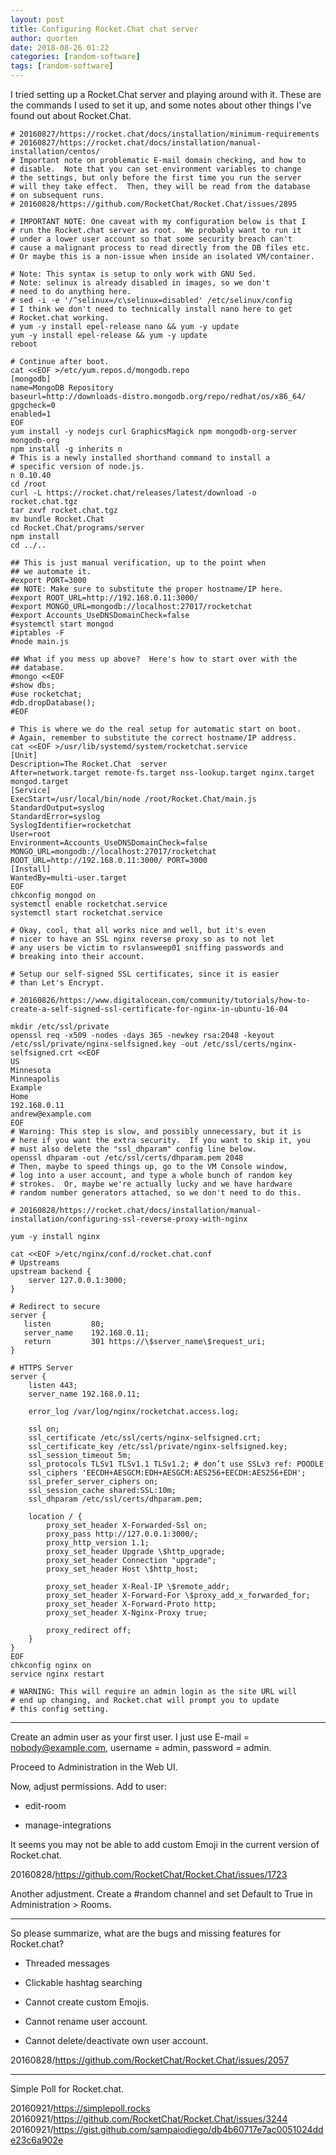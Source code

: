 ```yaml
---
layout: post
title: Configuring Rocket.Chat chat server
author: quorten
date: 2018-08-26 01:22
categories: [random-software]
tags: [random-software]
---
```


I tried setting up a Rocket.Chat server and playing around with it.
These are the commands I used to set it up, and some notes about other
things I've found out about Rocket.Chat.

<!-- more -->

```
# 20160827/https://rocket.chat/docs/installation/minimum-requirements
# 20160827/https://rocket.chat/docs/installation/manual-installation/centos/
# Important note on problematic E-mail domain checking, and how to
# disable.  Note that you can set environment variables to change
# the settings, but only before the first time you run the server
# will they take effect.  Then, they will be read from the database
# on subsequent runs.
# 20160828/https://github.com/RocketChat/Rocket.Chat/issues/2895

# IMPORTANT NOTE: One caveat with my configuration below is that I
# run the Rocket.chat server as root.  We probably want to run it
# under a lower user account so that some security breach can't
# cause a malignant process to read directly from the DB files etc.
# Or maybe this is a non-issue when inside an isolated VM/container.

# Note: This syntax is setup to only work with GNU Sed.
# Note: selinux is already disabled in images, so we don't
# need to do anything here.
# sed -i -e '/^selinux=/c\selinux=disabled' /etc/selinux/config
# I think we don't need to technically install nano here to get
# Rocket.chat working.
# yum -y install epel-release nano && yum -y update
yum -y install epel-release && yum -y update
reboot

# Continue after boot.
cat <<EOF >/etc/yum.repos.d/mongodb.repo
[mongodb]
name=MongoDB Repository
baseurl=http://downloads-distro.mongodb.org/repo/redhat/os/x86_64/
gpgcheck=0
enabled=1
EOF
yum install -y nodejs curl GraphicsMagick npm mongodb-org-server mongodb-org
npm install -g inherits n
# This is a newly installed shorthand command to install a
# specific version of node.js.
n 0.10.40
cd /root
curl -L https://rocket.chat/releases/latest/download -o rocket.chat.tgz
tar zxvf rocket.chat.tgz
mv bundle Rocket.Chat
cd Rocket.Chat/programs/server
npm install
cd ../..

## This is just manual verification, up to the point when
## we automate it.
#export PORT=3000
## NOTE: Make sure to substitute the proper hostname/IP here.
#export ROOT_URL=http://192.168.0.11:3000/
#export MONGO_URL=mongodb://localhost:27017/rocketchat
#export Accounts_UseDNSDomainCheck=false
#systemctl start mongod
#iptables -F
#node main.js

## What if you mess up above?  Here's how to start over with the
## database.
#mongo <<EOF
#show dbs;
#use rocketchat;
#db.dropDatabase();
#EOF

# This is where we do the real setup for automatic start on boot.
# Again, remember to substitute the correct hostname/IP address.
cat <<EOF >/usr/lib/systemd/system/rocketchat.service
[Unit]
Description=The Rocket.Chat  server
After=network.target remote-fs.target nss-lookup.target nginx.target mongod.target
[Service]
ExecStart=/usr/local/bin/node /root/Rocket.Chat/main.js
StandardOutput=syslog
StandardError=syslog
SyslogIdentifier=rocketchat
User=root
Environment=Accounts_UseDNSDomainCheck=false MONGO_URL=mongodb://localhost:27017/rocketchat ROOT_URL=http://192.168.0.11:3000/ PORT=3000
[Install]
WantedBy=multi-user.target
EOF
chkconfig mongod on
systemctl enable rocketchat.service
systemctl start rocketchat.service

# Okay, cool, that all works nice and well, but it's even
# nicer to have an SSL nginx reverse proxy so as to not let
# any users be victim to rsvlansweep01 sniffing passwords and
# breaking into their account.

# Setup our self-signed SSL certificates, since it is easier
# than Let's Encrypt.

# 20160826/https://www.digitalocean.com/community/tutorials/how-to-create-a-self-signed-ssl-certificate-for-nginx-in-ubuntu-16-04

mkdir /etc/ssl/private
openssl req -x509 -nodes -days 365 -newkey rsa:2048 -keyout /etc/ssl/private/nginx-selfsigned.key -out /etc/ssl/certs/nginx-selfsigned.crt <<EOF
US
Minnesota
Minneapolis
Example
Home
192.168.0.11
andrew@example.com
EOF
# Warning: This step is slow, and possibly unnecessary, but it is
# here if you want the extra security.  If you want to skip it, you
# must also delete the "ssl_dhparam" config line below.
openssl dhparam -out /etc/ssl/certs/dhparam.pem 2048
# Then, maybe to speed things up, go to the VM Console window,
# log into a user account, and type a whole bunch of random key
# strokes.  Or, maybe we're actually lucky and we have hardware
# random number generators attached, so we don't need to do this.

# 20160828/https://rocket.chat/docs/installation/manual-installation/configuring-ssl-reverse-proxy-with-nginx

yum -y install nginx

cat <<EOF >/etc/nginx/conf.d/rocket.chat.conf
# Upstreams
upstream backend {
    server 127.0.0.1:3000;
}

# Redirect to secure
server {
   listen         80;
   server_name    192.168.0.11;
   return         301 https://\$server_name\$request_uri;
}

# HTTPS Server
server {
    listen 443;
    server_name 192.168.0.11;

    error_log /var/log/nginx/rocketchat.access.log;

    ssl on;
    ssl_certificate /etc/ssl/certs/nginx-selfsigned.crt;
    ssl_certificate_key /etc/ssl/private/nginx-selfsigned.key;
    ssl_session_timeout 5m;
    ssl_protocols TLSv1 TLSv1.1 TLSv1.2; # don’t use SSLv3 ref: POODLE
    ssl_ciphers 'EECDH+AESGCM:EDH+AESGCM:AES256+EECDH:AES256+EDH';
    ssl_prefer_server_ciphers on;
    ssl_session_cache shared:SSL:10m;
    ssl_dhparam /etc/ssl/certs/dhparam.pem;

    location / {
        proxy_set_header X-Forwarded-Ssl on;
        proxy_pass http://127.0.0.1:3000/;
        proxy_http_version 1.1;
        proxy_set_header Upgrade \$http_upgrade;
        proxy_set_header Connection "upgrade";
        proxy_set_header Host \$http_host;

        proxy_set_header X-Real-IP \$remote_addr;
        proxy_set_header X-Forward-For \$proxy_add_x_forwarded_for;
        proxy_set_header X-Forward-Proto http;
        proxy_set_header X-Nginx-Proxy true;

        proxy_redirect off;
    }
}
EOF
chkconfig nginx on
service nginx restart

# WARNING: This will require an admin login as the site URL will
# end up changing, and Rocket.chat will prompt you to update
# this config setting.
```

----------

Create an admin user as your first user.  I just use
E-mail = nobody@example.com, username = admin, password = admin.

Proceed to Administration in the Web UI.

Now, adjust permissions.  Add to user:

* edit-room

* manage-integrations

It seems you may not be able to add custom Emoji in the current
version of Rocket.chat.

20160828/https://github.com/RocketChat/Rocket.Chat/issues/1723

Another adjustment.  Create a #random channel and set
Default to True in Administration > Rooms.

----------

So please summarize, what are the bugs and missing features for
Rocket.chat?

* Threaded messages

* Clickable hashtag searching

* Cannot create custom Emojis.

* Cannot rename user account.

* Cannot delete/deactivate own user account.

20160828/https://github.com/RocketChat/Rocket.Chat/issues/2057

----------

Simple Poll for Rocket.chat.

20160921/https://simplepoll.rocks
20160921/https://github.com/RocketChat/Rocket.Chat/issues/3244
20160921/https://gist.github.com/sampaiodiego/db4b60717e7ac0051024dde23c6a902e
